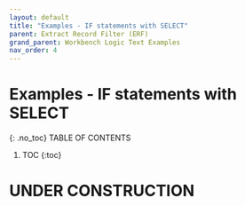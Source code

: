 ```yaml
---
layout: default
title: "Examples - IF statements with SELECT"
parent: Extract Record Filter (ERF)
grand_parent: Workbench Logic Text Examples
nav_order: 4
---
```


# Examples - IF statements with SELECT
{: .no_toc}
TABLE OF CONTENTS 
1. TOC
{:toc}  
 
# UNDER CONSTRUCTION
